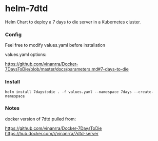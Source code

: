 # helm-7dtd
Helm Chart to deploy a 7 days to die server in a Kubernetes cluster. 

### Config
Feel free to modify values.yaml before installation

values.yaml options:

https://github.com/vinanrra/Docker-7DaysToDie/blob/master/docs/parameters.md#7-days-to-die


### Install
`helm install 7daystodie . -f values.yaml --namespace 7days --create-namespace`

### Notes
docker version of 7dtd pulled from:

https://github.com/vinanrra/Docker-7DaysToDie 
https://hub.docker.com/r/vinanrra/7dtd-server 